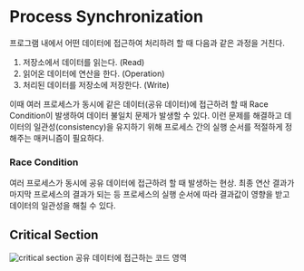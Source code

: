 # Process Synchronization 

프로그램 내에서 어떤 데이터에 접근하여 처리하려 할 때 다음과 같은 과정을 거친다.

1. 저장소에서 데이터를 읽는다. (Read)
2. 읽어온 데이터에 연산을 한다. (Operation)
3. 처리된 데이터를 저장소에 저장한다. (Write)

이때 여러 프로세스가 동시에 같은 데이터(공유 데이터)에 접근하려 할 때 Race Condition이 발생하여 데이터 불일치 문제가 발생할 수 있다.
이런 문제를 해결하고 데이터의 일관성(consistency)을 유지하기 위해 프로세스 간의 실행 순서를 적절하게 정해주는 매커니즘이 필요하다.

### Race Condition
여러 프로세스가 동시에 공유 데이터에 접근하려 할 때 발생하는 현상. 
최종 연산 결과가 마지막 프로세스의 결과가 되는 등 프로세스의 실행 순서에 따라 결과값이 영향을 받고 데이터의 일관성을 해칠 수 있다.

## Critical Section
![critical section](https://www.studytonight.com/operating-system/images/critical-section-problem.png)
공유 데이터에 접근하는 코드 영역
